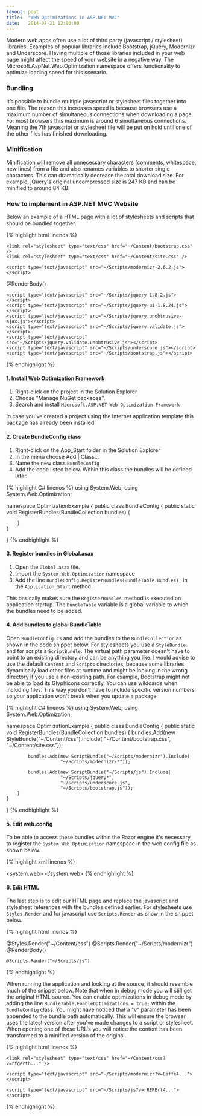 ```yaml
---
layout: post
title:  "Web Optimizations in ASP.NET MVC"
date:   2014-07-21 12:00:00
---
```


Modern web apps often use a lot of third party (javascript / stylesheet) libraries. Examples of popular libraries include Bootstrap, jQuery, Modernizr and Underscore. Having multiple of those libraries included in your web page might affect the speed of your website in a negative way. The Microsoft.AspNet.Web.Optimization namespace offers functionality to optimize loading speed for this scenario.

<!--more-->

### Bundling

It’s possible to bundle multiple javascript or stylesheet files together into one file. The reason this increases speed is because browsers use a maximum number of simultaneous connections when downloading a page. For most browsers this maximum is around 6 simultaneous connections. Meaning the 7th javascript or stylesheet file will be put on hold until one of the other files has finished downloading.

### Minification

Minification will remove all unnecessary characters (comments, whitespace, new lines) from a file and also renames variables to shorter single characters. This can dramatically decrease the total download size. For example, jQuery's original uncompressed size is 247 KB and can be minified to around 84 KB.

### How to implement in ASP.NET MVC Website

Below an example of a HTML page with a lot of stylesheets and scripts that should be bundled together. 

{% highlight html linenos %}
<!DOCTYPE html>
<html>
<head>
    <meta charset="utf-8" />
    <meta name="viewport" content="width=device-width" />
    <title>@ViewBag.Title</title>
    
    <link rel="stylesheet" type="text/css" href="~/Content/bootstrap.css" />
    <link rel="stylesheet" type="text/css" href="~/Content/site.css" />

    <script type="text/javascript" src="~/Scripts/modernizr-2.6.2.js"></script>
</head>
<body>
    @RenderBody()

    <script type="text/javascript" src="~/Scripts/jquery-1.8.2.js"></script>
    <script type="text/javascript" src="~/Scripts/jquery-ui-1.8.24.js"></script>
    <script type="text/javascript" src="~/Scripts/jquery.unobtrusive-ajax.js"></script>
    <script type="text/javascript" src="~/Scripts/jquery.validate.js"></script>
    <script type="text/javascript" src="~/Scripts/jquery.validate.unobtrusive.js"></script>
    <script type="text/javascript" src="~/Scripts/underscore.js"></script>
    <script type="text/javascript" src="~/Scripts/bootstrap.js"></script>
</body>
</html>
{% endhighlight %}

#### 1. Install Web Optimization Framework
1. Right-click on the project in the Solution Explorer 
2. Choose "Manage NuGet packages".
3. Search and install `Microsoft.ASP.NET Web Optimization Framework`

In case you've created a project using the Internet application template this package has already been installed.

#### 2. Create BundleConfig class
1. Right-click on the App_Start folder in the Solution Explorer
2. In the menu choose Add | Class...
3. Name the new class `BundleConfig`
4. Add the code listed below. Within this class the bundles will be defined later.

{% highlight C# linenos %}
using System.Web;
using System.Web.Optimization;

namespace OptimizationExample {
    public class BundleConfig {
        public static void RegisterBundles(BundleCollection bundles) {

        }
    }
}
{% endhighlight %}

#### 3. Register bundles in Global.asax
1. Open the `Global.asax` file.
2. Import the `System.Web.Optimization` namespace
3. Add the line `BundleConfig.RegisterBundles(BundleTable.Bundles);` in the `Application_Start` method.

This basically makes sure the `RegisterBundles `method is executed on application startup. The `BundleTable` variable is a global variable to which the bundles need to be added.

#### 4. Add bundles to global BundleTable
Open `BundleConfig.cs` and add the bundles to the `BundleCollection` as shown in the code snippet below. For stylesheets you use a `StyleBundle` and for scripts a `ScriptBundle`. The virtual path parameter doesn't have to point to an existing directory and can be anything you like. I would advise to use the default `Content` and `Scripts` directories, because some libraries dynamically load other files at runtime and might be looking in the wrong directory if you use a non-existing path. For example, Bootstrap might not be able to load its Glyphicons correctly. You can use wildcards when including files. This way you don't have to include specific version numbers so your application won't break when you update a package. 

{% highlight C# linenos %}
using System.Web;
using System.Web.Optimization;

namespace OptimizationExample {
    public class BundleConfig {
        public static void RegisterBundles(BundleCollection bundles) {
            bundles.Add(new StyleBundle("~/Content/css").Include(
                        "~/Content/bootstrap.css",
                        "~/Content/site.css"));

            bundles.Add(new ScriptBundle("~/Scripts/modernizr").Include(
                        "~/Scripts/modernizr-*"));

            bundles.Add(new ScriptBundle("~/Scripts/js").Include(
                        "~/Scripts/jquery*",
                        "~/Scripts/underscore.js",
                        "~/Scripts/bootstrap.js"));
        }
    }
}
{% endhighlight %}

#### 5. Edit web.config
To be able to access these bundles within the Razor engine it's necessary to register the `System.Web.Optimization` namespace in the web.config file as shown below.

{% highlight xml linenos %}
<configuration>
  <!-- omitted for brevity -->
  <system.web>
    <pages>
      <namespaces>
        <add namespace="System.Web.Helpers" />
        <add namespace="System.Web.Mvc" />
        <add namespace="System.Web.Mvc.Ajax" />
        <add namespace="System.Web.Mvc.Html" />
        <add namespace="System.Web.Routing" />
        <add namespace="System.Web.Optimization" /> <!-- Add this line -->
      </namespaces>
    </pages>
    <!-- omitted for brevity -->
  </system.web>
</configuration>
{% endhighlight %}

#### 6. Edit HTML
The last step is to edit our HTML page and replace the javascript and stylesheet references with the bundles defined earlier. For stylesheets use `Styles.Render` and for javascript use `Scripts.Render` as show in the snippet below.

{% highlight html linenos %}
<!DOCTYPE html>
<html>
<head>
    <meta charset="utf-8" />
    <meta name="viewport" content="width=device-width" />
    <title>@ViewBag.Title</title>
    @Styles.Render("~/Content/css")
    @Scripts.Render("~/Scripts/modernizr")
</head>
<body>
    @RenderBody()

    @Scripts.Render("~/Scripts/js")
</body>
</html>
{% endhighlight %}

When running the application and looking at the source, it should resemble much of the snippet below. Note that when in debug mode you will still get the original HTML source. You can enable optimizations in debug mode by adding the line `BundleTable.EnableOptimizations = true;` within the `BundleConfig` class. You might have noticed that a "v" parameter has been  appended to the bundle path automatically. This will ensure the browser uses the latest version after you've made changes to a script or stylesheet. When opening one of these URL's you will notice the content has been transformed to a minified version of the original.

{% highlight html linenos %}
<!DOCTYPE html>
<html>
<head>
    <meta charset="utf-8" />
    <meta name="viewport" content="width=device-width" />
    <title>Title</title>
    
    <link rel="stylesheet" type="text/css" href="~/Content/css?v=rfgerth..." />

    <script type="text/javascript" src="~/Scripts/modernizr?v=Eeffe4..."></script>
</head>
<body>

    <script type="text/javascript" src="~/Scripts/js?v=rRERErt4..."></script>
</body>
</html>
{% endhighlight %}